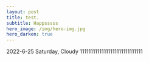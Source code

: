```yaml
---
layout: post
title: test.
subtitle: Happsssss
hero_image: /img/hero-img.jpg
hero_darken: true
---
```


2022-6-25  Saturday, Cloudy
11111111111111111111111111111
